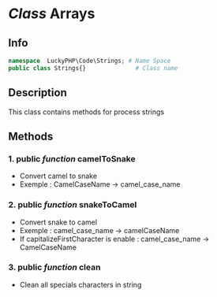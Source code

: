 # ***Class*** **Arrays**

## Info

```php
namespace  LuckyPHP\Code\Strings; # Name Space
public class Strings{}              # Class name
```

## Description
This class contains methods for process strings

## Methods

### 1. public ***function*** **camelToSnake**
- Convert camel to snake
- Exemple : CamelCaseName -> camel_case_name

### 2. public ***function*** **snakeToCamel**
- Convert snake to camel
- Exemple : camel_case_name -> camelCaseName
- If capitalizeFirstCharacter is enable : camel_case_name -> CamelCaseName

### 3. public ***function*** **clean**
- Clean all specials characters in string